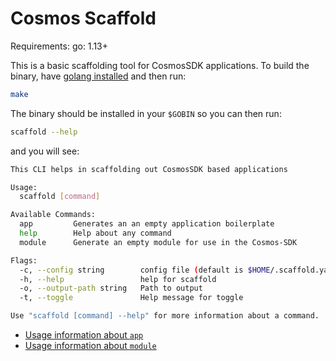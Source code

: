 # Cosmos Scaffold

Requirements:
go: 1.13+

This is a basic scaffolding tool for CosmosSDK applications. To build the binary, have [golang installed](https://golang.org/doc/install) and then run:

```bash
make
```

The binary should be installed in your `$GOBIN` so you can then run:

```bash
scaffold --help
```
and you will see:

```bash
This CLI helps in scaffolding out CosmosSDK based applications

Usage:
  scaffold [command]

Available Commands:
  app         Generates an an empty application boilerplate 
  help        Help about any command
  module      Generate an empty module for use in the Cosmos-SDK

Flags:
  -c, --config string        config file (default is $HOME/.scaffold.yaml)
  -h, --help                 help for scaffold
  -o, --output-path string   Path to output
  -t, --toggle               Help message for toggle

Use "scaffold [command] --help" for more information about a command.
```

- [Usage information about `app`](./docs/app.md)
- [Usage information about `module`](./docs/module.md)